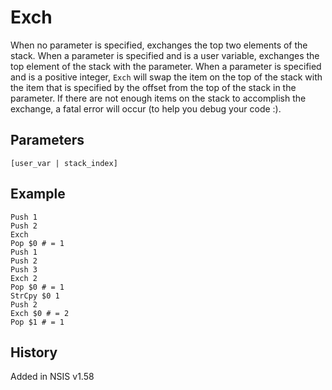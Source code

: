 # Exch

When no parameter is specified, exchanges the top two elements of the stack. When a parameter is specified and is a user variable, exchanges the top element of the stack with the parameter. When a parameter is specified and is a positive integer, `Exch` will swap the item on the top of the stack with the item that is specified by the offset from the top of the stack in the parameter. If there are not enough items on the stack to accomplish the exchange, a fatal error will occur (to help you debug your code :).

## Parameters

    [user_var | stack_index]

## Example

    Push 1
    Push 2
    Exch
    Pop $0 # = 1
    Push 1
    Push 2
    Push 3
    Exch 2
    Pop $0 # = 1
    StrCpy $0 1
    Push 2
    Exch $0 # = 2
    Pop $1 # = 1

## History

Added in NSIS v1.58

[1]: WriteRegStr.md